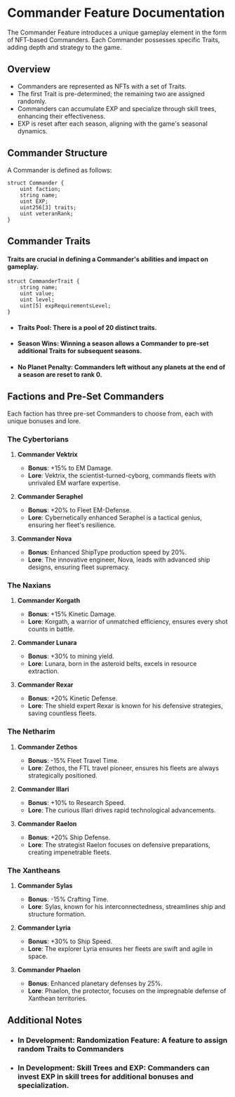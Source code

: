 # Commander Feature Documentation

The Commander Feature introduces a unique gameplay element in the form of NFT-based Commanders. Each Commander possesses specific Traits, adding depth and strategy to the game.

## Overview

- Commanders are represented as NFTs with a set of Traits.
- The first Trait is pre-determined; the remaining two are assigned randomly.
- Commanders can accumulate EXP and specialize through skill trees, enhancing their effectiveness.
- EXP is reset after each season, aligning with the game's seasonal dynamics.

## Commander Structure

A Commander is defined as follows:

```solidity
struct Commander {
    uint faction;
    string name;
    uint EXP;
    uint256[3] traits;
    uint veteranRank;
}
```

## Commander Traits

#### Traits are crucial in defining a Commander's abilities and impact on gameplay.

```solidity
struct CommanderTrait {
    string name;
    uint value;
    uint level;
    uint[5] expRequirementsLevel;
}
```

- #### Traits Pool: There is a pool of 20 distinct traits.
- #### Season Wins: Winning a season allows a Commander to pre-set additional Traits for subsequent seasons.
- #### No Planet Penalty: Commanders left without any planets at the end of a season are reset to rank 0.

## Factions and Pre-Set Commanders

Each faction has three pre-set Commanders to choose from, each with unique bonuses and lore.

### The Cybertorians

1. **Commander Vektrix**

   - **Bonus**: +15% to EM Damage.
   - **Lore**: Vektrix, the scientist-turned-cyborg, commands fleets with unrivaled EM warfare expertise.

2. **Commander Seraphel**

   - **Bonus**: +20% to Fleet EM-Defense.
   - **Lore**: Cybernetically enhanced Seraphel is a tactical genius, ensuring her fleet's resilience.

3. **Commander Nova**
   - **Bonus**: Enhanced ShipType production speed by 20%.
   - **Lore**: The innovative engineer, Nova, leads with advanced ship designs, ensuring fleet supremacy.

### The Naxians

1. **Commander Korgath**

   - **Bonus**: +15% Kinetic Damage.
   - **Lore**: Korgath, a warrior of unmatched efficiency, ensures every shot counts in battle.

2. **Commander Lunara**

   - **Bonus**: +30% to mining yield.
   - **Lore**: Lunara, born in the asteroid belts, excels in resource extraction.

3. **Commander Rexar**
   - **Bonus**: +20% Kinetic Defense.
   - **Lore**: The shield expert Rexar is known for his defensive strategies, saving countless fleets.

### The Netharim

1. **Commander Zethos**

   - **Bonus**: -15% Fleet Travel Time.
   - **Lore**: Zethos, the FTL travel pioneer, ensures his fleets are always strategically positioned.

2. **Commander Illari**

   - **Bonus**: +10% to Research Speed.
   - **Lore**: The curious Illari drives rapid technological advancements.

3. **Commander Raelon**
   - **Bonus**: +20% Ship Defense.
   - **Lore**: The strategist Raelon focuses on defensive preparations, creating impenetrable fleets.

### The Xantheans

1. **Commander Sylas**

   - **Bonus**: -15% Crafting Time.
   - **Lore**: Sylas, known for his interconnectedness, streamlines ship and structure formation.

2. **Commander Lyria**

   - **Bonus**: +30% to Ship Speed.
   - **Lore**: The explorer Lyria ensures her fleets are swift and agile in space.

3. **Commander Phaelon**
   - **Bonus**: Enhanced planetary defenses by 25%.
   - **Lore**: Phaelon, the protector, focuses on the impregnable defense of Xanthean territories.

## Additional Notes

- ### In Development: Randomization Feature: A feature to assign random Traits to Commanders
- ### In Development: Skill Trees and EXP: Commanders can invest EXP in skill trees for additional bonuses and specialization.
